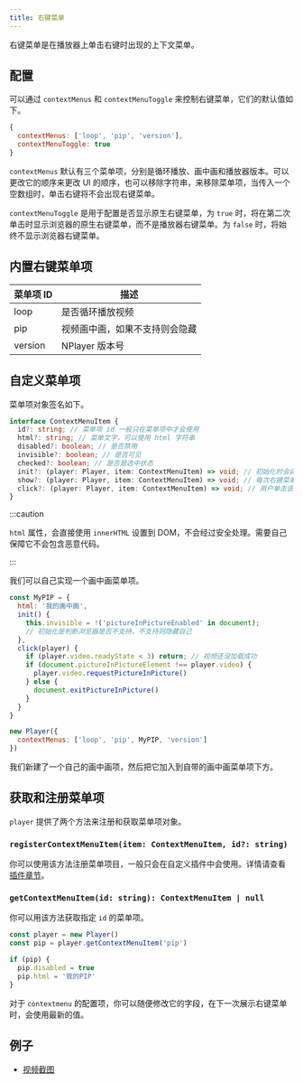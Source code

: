 ```yaml
---
title: 右键菜单
---
```


右键菜单是在播放器上单击右键时出现的上下文菜单。

## 配置

可以通过 `contextMenus` 和 `contextMenuToggle` 来控制右键菜单，它们的默认值如下。

```js
{
  contextMenus: ['loop', 'pip', 'version'],
  contextMenuToggle: true
}
```

`contextMenus` 默认有三个菜单项，分别是循环播放、画中画和播放器版本。可以更改它的顺序来更改 UI 的顺序，也可以移除字符串，来移除菜单项，当传入一个空数组时，单击右键将不会出现右键菜单。

`contextMenuToggle` 是用于配置是否显示原生右键菜单，为 `true` 时，将在第二次单击时显示浏览器的原生右键菜单，而不是播放器右键菜单。为 `false` 时，将始终不显示浏览器右键菜单。

## 内置右键菜单项

| 菜单项 ID | 描述 |
| --- | --- |
| loop | 是否循环播放视频 |
| pip | 视频画中画，如果不支持则会隐藏 |
| version | NPlayer 版本号 |

## 自定义菜单项

菜单项对象签名如下。

```typescript
interface ContextMenuItem {
  id?: string; // 菜单项 id 一般只在菜单项中才会使用
  html?: string; // 菜单文字，可以使用 html 字符串
  disabled?: boolean; // 是否禁用
  invisible?: boolean; // 是否可见
  checked?: boolean; // 是否是选中状态
  init?: (player: Player, item: ContextMenuItem) => void; // 初始化时会调用一次
  show?: (player: Player, item: ContextMenuItem) => void; // 每次右键菜单展示时会调用
  click?: (player: Player, item: ContextMenuItem) => void; // 用户单击该项会调用
}
```

:::caution 

`html` 属性，会直接使用 `innerHTML` 设置到 DOM，不会经过安全处理。需要自己保障它不会包含恶意代码。 

:::

我们可以自己实现一个画中画菜单项。

```js
const MyPIP = {
  html: '我的画中画',
  init() {
    this.invisible = !('pictureInPictureEnabled' in document);
    // 初始化是判断浏览器是否不支持，不支持则隐藏自己
  },
  click(player) {
    if (player.video.readyState < 3) return; // 视频还没加载成功
    if (document.pictureInPictureElement !== player.video) {
      player.video.requestPictureInPicture()
    } else {
      document.exitPictureInPicture()
    }
  }
}

new Player({
  contextMenus: ['loop', 'pip', MyPIP, 'version']
})
```

我们新建了一个自己的画中画项，然后把它加入到自带的画中画菜单项下方。

## 获取和注册菜单项

`player` 提供了两个方法来注册和获取菜单项对象。

### `registerContextMenuItem(item: ContextMenuItem, id?: string)`

你可以使用该方法注册菜单项目，一般只会在自定义插件中会使用。详情请查看 [插件章节](plugin.md)。

### `getContextMenuItem(id: string): ContextMenuItem | null`

你可以用该方法获取指定 `id` 的菜单项。

```js
const player = new Player()
const pip = player.getContextMenuItem('pip')

if (pip) {
  pip.disabled = true
  pip.html = '我的PIP'
}
```

对于 `contextmenu` 的配置项，你可以随便修改它的字段，在下一次展示右键菜单时，会使用最新的值。

## 例子

- [视频截图](examples/screenshot.md)

